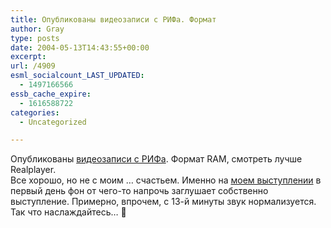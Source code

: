 ```yaml
---
title: Опубликованы видеозаписи с РИФа. Формат
author: Gray
type: posts
date: 2004-05-13T14:43:55+00:00
excerpt:
url: /4909
esml_socialcount_LAST_UPDATED:
  - 1497166566
essb_cache_expire:
  - 1616588722
categories:
  - Uncategorized

---
```








Опубликованы <a href="http://www.a-z.ru/rif2004/index.htm" target="_blank">видеозаписи с РИФа</a>. Формат RAM, смотреть лучше Realplayer.  
Все хорошо, но не с моим &#8230; счастьем. Именно на <a href="http://www.a-z.ru/rif2004/5/3_56.ram" target="_blank">моем выступлении</a> в первый день фон от чего-то напрочь заглушает собственно выступление. Примерно, впрочем, с 13-й минуты звук нормализуется. Так что наслаждайтесь&#8230; 🙂